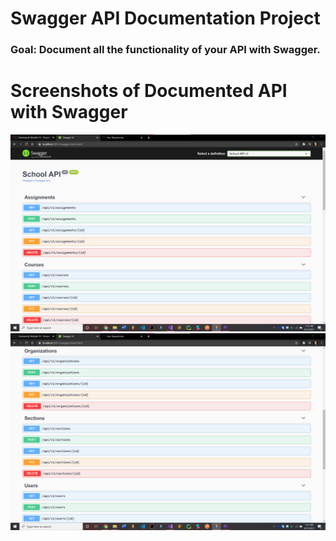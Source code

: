 # Swagger API Documentation Project

### Goal: Document all the functionality of your API with Swagger.

# Screenshots of Documented API with Swagger
![Swagger](/Swagger.png "Swagger")  
![Swagger2](/Swagger2.png "Swagger2")  
